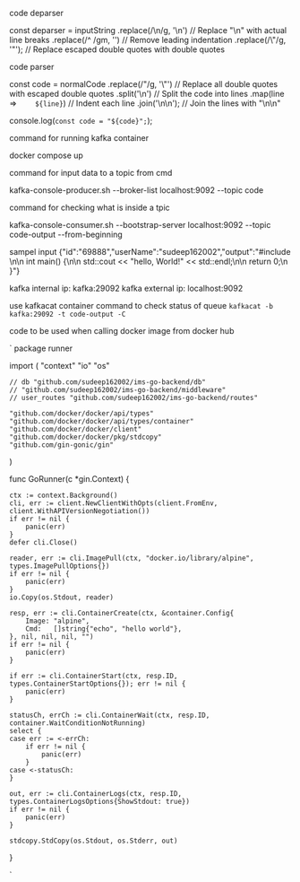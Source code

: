 code deparser

const deparser = inputString
      .replace(/\\n/g, '\n')       // Replace "\\n" with actual line breaks
      .replace(/^    /gm, '')      // Remove leading indentation
      .replace(/\\"/g, '"');       // Replace escaped double quotes with double quotes



code parser

const code = normalCode
    .replace(/"/g, '\\"') // Replace all double quotes with escaped double quotes
    .split('\n')          // Split the code into lines
    .map(line => `    ${line}`) // Indent each line
    .join('\\n\\n');      // Join the lines with "\n\n"

console.log(`const code = "${code}";`);



command for running kafka container

docker compose up



command for input data to a topic from cmd 

kafka-console-producer.sh --broker-list localhost:9092 --topic code


command for checking what is inside a tpic

kafka-console-consumer.sh --bootstrap-server localhost:9092 --topic code-output --from-beginning





sampel input
{"id":"69888","userName":"sudeep162002","output":"#include <iostream>\\n\\n    int main() {\\n\\n        std::cout << \"hello, World!\" << std::endl;\\n\\n        return 0;\\n    }"}



kafka internal ip: kafka:29092
kafka external ip:  localhost:9092


use kafkacat container command to check status of queue    `kafkacat -b kafka:29092 -t code-output -C`


code to be used when calling docker image from docker hub 

`
package runner

import (
	"context"
	"io"
	"os"

	// db "github.com/sudeep162002/ims-go-backend/db"
	// "github.com/sudeep162002/ims-go-backend/middleware"
	// user_routes "github.com/sudeep162002/ims-go-backend/routes"

	"github.com/docker/docker/api/types"
	"github.com/docker/docker/api/types/container"
	"github.com/docker/docker/client"
	"github.com/docker/docker/pkg/stdcopy"
	"github.com/gin-gonic/gin"
)

func GoRunner(c *gin.Context) {

	ctx := context.Background()
	cli, err := client.NewClientWithOpts(client.FromEnv, client.WithAPIVersionNegotiation())
	if err != nil {
		panic(err)
	}
	defer cli.Close()

	reader, err := cli.ImagePull(ctx, "docker.io/library/alpine", types.ImagePullOptions{})
	if err != nil {
		panic(err)
	}
	io.Copy(os.Stdout, reader)

	resp, err := cli.ContainerCreate(ctx, &container.Config{
		Image: "alpine",
		Cmd:   []string{"echo", "hello world"},
	}, nil, nil, nil, "")
	if err != nil {
		panic(err)
	}

	if err := cli.ContainerStart(ctx, resp.ID, types.ContainerStartOptions{}); err != nil {
		panic(err)
	}

	statusCh, errCh := cli.ContainerWait(ctx, resp.ID, container.WaitConditionNotRunning)
	select {
	case err := <-errCh:
		if err != nil {
			panic(err)
		}
	case <-statusCh:
	}

	out, err := cli.ContainerLogs(ctx, resp.ID, types.ContainerLogsOptions{ShowStdout: true})
	if err != nil {
		panic(err)
	}

	stdcopy.StdCopy(os.Stdout, os.Stderr, out)

}

`